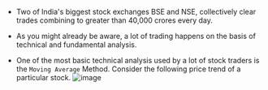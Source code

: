 - Two of India's biggest stock exchanges BSE and NSE, collectively clear trades combining to greater than 40,000 crores every day. 
- As you might already be aware, a lot of trading happens on the basis of technical and fundamental analysis.

- One of the most basic technical analysis used by a lot of stock traders is the `Moving Average` Method. Consider the following price trend of a particular stock.
![image](https://user-images.githubusercontent.com/82328858/204083665-965bfa2c-fe0d-4fd2-98e6-612e671ccf56.png)
